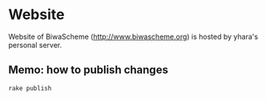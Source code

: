 # Website

Website of BiwaScheme (http://www.biwascheme.org) is hosted by yhara's personal server.

## Memo: how to publish changes

`rake publish`
